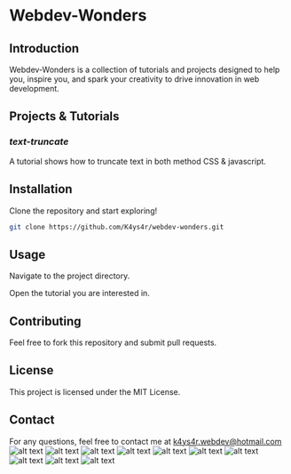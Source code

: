 # Webdev-Wonders

## Introduction

Webdev-Wonders is a collection of tutorials and projects designed to help you, inspire you, and spark your creativity to drive innovation in web development.

## Projects & Tutorials

### _text-truncate_

A tutorial shows how to truncate text in both method CSS & javascript.

## Installation

Clone the repository and start exploring!

```bash
git clone https://github.com/K4ys4r/webdev-wonders.git
```
## Usage

Navigate to the project directory.

Open the tutorial you are interested in.

## Contributing

Feel free to fork this repository and submit pull requests.

## License

This project is licensed under the MIT License.

## Contact

For any questions, feel free to contact me at k4ys4r.webdev@hotmail.com
![alt text](image.png)
![alt text](image-1.png)
![alt text](image-2.png)
![alt text](image-3.png)
![alt text](image-4.png)
![alt text](image-5.png)
![alt text](image-6.png)
![alt text](image.png)
![alt text](image.png)
![alt text](image.png)